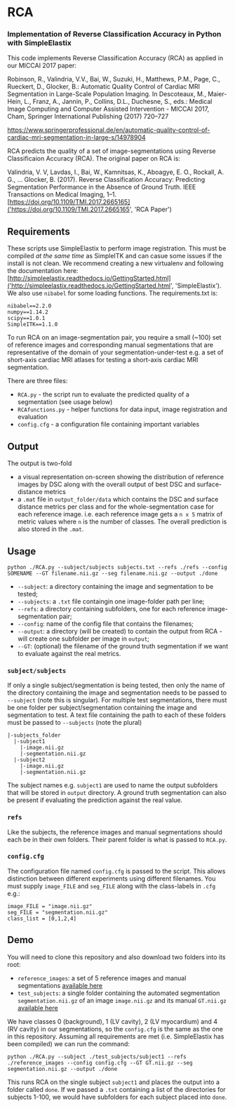 # RCA
### Implementation of Reverse Classification Accuracy in Python with SimpleElastix

This code implements Reverse Classification Accuracy (RCA) as applied in our MICCAI 2017 paper:

Robinson, R., Valindria, V.V., Bai, W., Suzuki, H., Matthews, P.M., Page, C., Rueckert, D., Glocker, B.: Automatic Quality Control of Cardiac MRI Segmentation in Large-Scale Population Imaging. In Descoteaux, M., Maier-Hein, L., Franz, A., Jannin, P., Collins, D.L., Duchesne, S., eds.: Medical Image Computing and Computer Assisted Intervention - MICCAI 2017, Cham, Springer International Publishing
(2017) 720–727

https://www.springerprofessional.de/en/automatic-quality-control-of-cardiac-mri-segmentation-in-large-s/14978904

RCA predicts the quality of a set of image-segmentations using Reverse Classificaion Accuracy (RCA). The original paper on RCA is:

Valindria, V. V, Lavdas, I., Bai, W., Kamnitsas, K., Aboagye, E. O., Rockall, A. G., … Glocker, B. (2017). Reverse Classification Accuracy: Predicting Segmentation Performance in the Absence of Ground Truth. IEEE Transactions on Medical Imaging, 1–1. [https://doi.org/10.1109/TMI.2017.2665165]('https://doi.org/10.1109/TMI.2017.2665165', 'RCA Paper')

## Requirements

These scripts use SimpleElastix to perform image registration. This must be compiled *at the same time* as SimpleITK and can casue some issues if the install is not clean. We recommend creating a new virtualenv and following the documentation here: [http://simpleelastix.readthedocs.io/GettingStarted.html]('http://simpleelastix.readthedocs.io/GettingStarted.html', 'SimpleElastix'). We also use `nibabel` for some loading functions. The requirements.txt is:

```
nibabel==2.2.0
numpy==1.14.2
scipy==1.0.1
SimpleITK==1.1.0
```

To run RCA on an image-segmentation pair, you require a small (~100) set of reference images and corresponding manual segmentations that are representative of the domain of your segmentation-under-test e.g. a set of short-axis cardiac MRI atlases for testing a short-axis cardiac MRI segmentation.

There are three files:
* `RCA.py` - the script run to evaluate the predicted quality of a segmentation (see usage below)
* `RCAfunctions.py` - helper functions for data input, image registration and evaluation
* `config.cfg` - a configuration file containing important variables

## Output

The output is two-fold

* a visual representation on-screen showing the distribution of reference images by DSC along with the overall output of best DSC and surface-distance metrics
* a `.mat` file in `output_folder/data` which contains the DSC and surface distance metrics per class and for the whole-segmentation case for each reference image. i.e. each reference image gets a `n x 5` matrix of metric values where `n` is the number of classes. The overall prediction is also stored in the `.mat`.

## Usage

`python ./RCA.py --subject/subjects subjects.txt --refs ./refs --config SOMENAME --GT filename.nii.gz --seg filename.nii.gz --output ./done`

* `--subject`: a directory containing the image and segmentation to be tested;
* `--subjects`: a `.txt` file containgin one image-folder path per line;
* `--refs`: a directory containing subfolders, one for each reference image-segmentation pair;
* `--config`: name of the config file that contains the filenames;
* `--output`: a directory (will be created) to contain the output from RCA - will create one subfolder per image in `output`;
* `--GT`: (optional) the filename of the ground truth segmentation if we want to evaluate against the real metrics.

### `subject/subjects`

If only a single subject/segmentation is being tested, then only the name of the directory containing the image and segmentation needs to be passed to `--subject` (note this is singular).
For multiple test segmentations, there must be one folder per subject/segmentation containing the image and segmentation to test. A text file containing the path to each of these folders must be passed to `--subjects` (note the plural)

```
|-subjects_folder
  |-subject1
    |-image.nii.gz
    |-segmentation.nii.gz
  |-subject2
    |-image.nii.gz
    |-segmentation.nii.gz
```

The subject names e.g. `subject1` are used to name the output subfolders that will be stored in `output` directory.  A ground truth segmentation can also be present if evaluating the prediction against the real value.


### `refs`

Like the subjects, the reference images and manual segmentations should each be in their own folders. Their parent folder is what is passed to `RCA.py`.

### `config.cfg`

The configuration file named `config.cfg` is passed to the script. This allows distinction between different experiments using different filenames. You must supply `image_FILE` and `seg_FILE` along with the class-labels in `.cfg` e.g.:

```
image_FILE = "image.nii.gz"
seg_FILE = "segmentation.nii.gz"
class_list = [0,1,2,4]
```

## Demo

You will need to clone this repository and also download two folders into its root:

* `reference_images`: a set of 5 reference images and manual segmentations [available here]('https://www.doc.ic.ac.uk/~rdr16/RCA/reference_images/', 'reference_images')
* `test_subjects`: a single folder containing the automated segmentation `segmentation.nii.gz` of an image `image.nii.gz` and its manual `GT.nii.gz` [available here]('https://www.doc.ic.ac.uk/~rdr16/RCA/test_images/', 'test_images')

We have classes 0 (background), 1 (LV cavity), 2 (LV myocardium) and 4 (RV cavity) in our segmentations, so the `config.cfg` is the same as the one in this repository. Assuming all requirements are met (i.e. SimpleElastix has been compiled) we can run the command:

```
python ./RCA.py --subject ./test_subjects/subject1 --refs ./reference_images --config config.cfg --GT GT.nii.gz --seg segmentation.nii.gz --output ./done
```

This runs RCA on the single subject `subject1` and places the output into a folder called `done`. If we passed a `.txt` containing a list of the directories for subjects 1-100, we would have subfolders for each subject placed into `done`.


